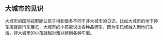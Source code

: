 ## 大城市的见识

大城市的国际视野能让孩子得到很多不同于非大城市的见识。比如大城市的地下停车库就是汽车展览，大城市的小孩能说出各种品牌车，因为车已经融入到他们生活，非大城市的小孩就相对难以辨别各种车型。
